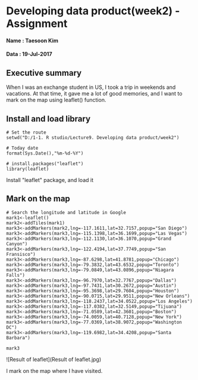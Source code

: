 # Developing data product(week2) - Assignment

#### Name : Taesoon Kim
#### Data : 19-Jul-2017

## Executive summary
When I was an exchange student in US, I took a trip in weekends and vacations. At that time, it gave me a lot of good memories, and I want to mark on the map using leaflet() function.

## Install and load library
```{r load}
# Set the route
setwd("D:/1-1. R studio/Lecture9. Developing data product/week2")

# Today date
format(Sys.Date(),"%m-%d-%Y")

# install.packages("leaflet")
library(leaflet)
```

Install "leaflet" package, and load it


## Mark on the map
```{r using leaflet function}
# Search the longitude and latitude in Google
mark1<-leaflet()
mark2<-addTiles(mark1)
mark3<-addMarkers(mark2,lng=-117.1611,lat=32.7157,popup="San Diego")
mark3<-addMarkers(mark3,lng=-115.1398,lat=36.1699,popup="Las Vegas")
mark3<-addMarkers(mark3,lng=-112.1130,lat=36.1070,popup="Grand Canyon")
mark3<-addMarkers(mark3,lng=-122.4194,lat=37.7749,popup="San Fransisco")
mark3<-addMarkers(mark3,lng=-87.6298,lat=41.8781,popup="Chicago")
mark3<-addMarkers(mark3,lng=-79.3832,lat=43.6532,popup="Toronto")
mark3<-addMarkers(mark3,lng=-79.0849,lat=43.0896,popup="Niagara Falls")
mark3<-addMarkers(mark3,lng=-96.7970,lat=32.7767,popup="Dallas")
mark3<-addMarkers(mark3,lng=-97.7431,lat=30.2672,popup="Austin")
mark3<-addMarkers(mark3,lng=-95.3698,lat=29.7604,popup="Houston")
mark3<-addMarkers(mark3,lng=-90.0715,lat=29.9511,popup="New Orleans")
mark3<-addMarkers(mark3,lng=-118.2437,lat=34.0522,popup="Los Angeles")
mark3<-addMarkers(mark3,lng=-117.0382,lat=32.5149,popup="Tijuana")
mark3<-addMarkers(mark3,lng=-71.0589,lat=42.3601,popup="Boston")
mark3<-addMarkers(mark3,lng=-74.0059,lat=40.7128,popup="New York")
mark3<-addMarkers(mark3,lng=-77.0369,lat=38.9072,popup="Washington DC")
mark3<-addMarkers(mark3,lng=-119.6982,lat=34.4208,popup="Santa Barbara")

mark3
```

![Result of leaflet](Result of leaflet.jpg) 

I mark on the map where I have visited.
